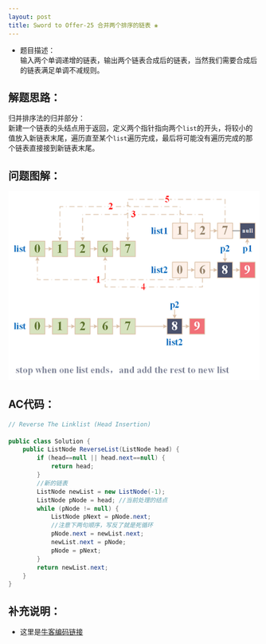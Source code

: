 ```yaml
---
layout: post
title: Sword to Offer-25 合并两个排序的链表 ❀
---
```


* 题目描述：  
输入两个单调递增的链表，输出两个链表合成后的链表，当然我们需要合成后的链表满足单调不减规则。


## 解题思路：

归并排序法的归并部分：  
新建一个链表的头结点用于返回，定义两个指针指向两个`list`的开头，将较小的值放入新链表末尾，遍历直至某个`list`遍历完成，最后将可能没有遍历完成的那个链表直接接到新链表末尾。


## 问题图解：

<center>
    <img src="/assets/img/blog/sword-offer-25.png">
</center>


## AC代码：

```java
// Reverse The Linklist (Head Insertion)

public class Solution {
    public ListNode ReverseList(ListNode head) {
        if (head==null || head.next==null) {
            return head;
        }
        //新的链表
        ListNode newList = new ListNode(-1);
        ListNode pNode = head; //当前处理的结点
        while (pNode != null) {
            ListNode pNext = pNode.next;
            //注意下两句顺序，写反了就是死循环
            pNode.next = newList.next;
            newList.next = pNode;
            pNode = pNext;
        }
        return newList.next;
    }
}
```

## 补充说明：

* 这里是[牛客编码链接](https://www.nowcoder.com/practice/d8b6b4358f774294a89de2a6ac4d9337?tpId=13&&tqId=11169&rp=1&ru=/ta/coding-interviews&qru=/ta/coding-interviews/question-ranking)